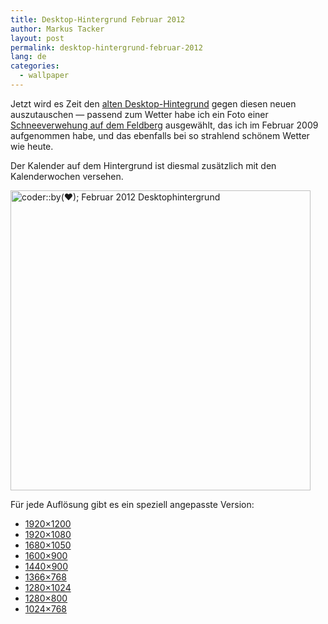 ```yaml
---
title: Desktop-Hintergrund Februar 2012
author: Markus Tacker
layout: post
permalink: desktop-hintergrund-februar-2012
lang: de
categories:
  - wallpaper
---
```

Jetzt wird es Zeit den [alten Desktop-Hintegrund][1] gegen diesen neuen auszutauschen &mdash; passend zum Wetter habe ich ein Foto einer [Schneeverwehung auf dem Feldberg][2] ausgewählt, das ich im Februar 2009 aufgenommen habe, und das ebenfalls bei so strahlend schönem Wetter wie heute.

Der Kalender auf dem Hintergrund ist diesmal zusätzlich mit den Kalenderwochen versehen.

[<img src="http://farm8.staticflickr.com/7028/6811088071_6177d3550f.jpg" width="480" alt="coder::by(♥); Februar 2012 Desktophintergrund" />][3]

Für jede Auflösung gibt es ein speziell angepasste Version:

*   <a href="/uploads/2012/02/coderbyheart-wallpaper-2012-02-1920x1200.jpg" alt="coder::by(♥); Februar 2012 Desktophintergrund in 1920x1200">1920&#215;1200</a>
*   <a href="/uploads/2012/02/coderbyheart-wallpaper-2012-02-1920x1080.jpg" alt="coder::by(♥); Februar 2012 Desktophintergrund in 1920x1080">1920&#215;1080</a>
*   <a href="/uploads/2012/02/coderbyheart-wallpaper-2012-02-1680x1050.jpg" alt="coder::by(♥); Februar 2012 Desktophintergrund in 1680x1050">1680&#215;1050</a>
*   <a href="/uploads/2012/02/coderbyheart-wallpaper-2012-02-1600x900.jpg" alt="coder::by(♥); Februar 2012 Desktophintergrund in 1600x900">1600&#215;900</a>
*   <a href="/uploads/2012/02/coderbyheart-wallpaper-2012-02-1440x900.jpg" alt="coder::by(♥); Februar 2012 Desktophintergrund in 1440x900">1440&#215;900</a>
*   <a href="/uploads/2012/02/coderbyheart-wallpaper-2012-02-1366x768.jpg" alt="coder::by(♥); Februar 2012 Desktophintergrund in 1366x768">1366&#215;768</a>
*   <a href="/uploads/2012/02/coderbyheart-wallpaper-2012-02-1280x1024.jpg" alt="coder::by(♥); Februar 2012 Desktophintergrund in 1280x1024">1280&#215;1024</a>
*   <a href="/uploads/2012/02/coderbyheart-wallpaper-2012-02-1280x800.jpg" alt="coder::by(♥); Februar 2012 Desktophintergrund in 1280x800">1280&#215;800</a>
*   <a href="/uploads/2012/02/coderbyheart-wallpaper-2012-02-1024x768.jpg" alt="coder::by(♥); Februar 2012 Desktophintergrund in 1024x768">1024&#215;768</a>

 [1]: http://coderbyheart.de/blog/coderby%E2%99%A5-wunscht-einen-entspannten-januar
 [2]: http://www.flickr.com/photos/tacker/4343163745/
 [3]: http://www.flickr.com/photos/tacker/6811088071

